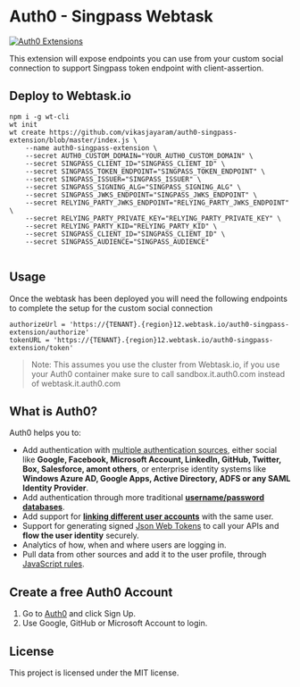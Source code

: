 # Auth0 - Singpass Webtask

[![Auth0 Extensions](http://cdn.auth0.com/extensions/assets/badge.svg)](https://sandbox.it.auth0.com/api/run/auth0-extensions/extensions-badge?webtask_no_cache=1)

This extension will expose endpoints you can use from your custom social connection to support Singpass token endpoint with client-assertion.

## Deploy to Webtask.io

```
npm i -g wt-cli
wt init
wt create https://github.com/vikasjayaram/auth0-singpass-extension/blob/master/index.js \
    --name auth0-singpass-extension \
    --secret AUTH0_CUSTOM_DOMAIN="YOUR_AUTH0_CUSTOM_DOMAIN" \
    --secret SINGPASS_CLIENT_ID="SINGPASS_CLIENT_ID" \
    --secret SINGPASS_TOKEN_ENDPOINT="SINGPASS_TOKEN_ENDPOINT" \
    --secret SINGPASS_ISSUER="SINGPASS_ISSUER" \
    --secret SINGPASS_SIGNING_ALG="SINGPASS_SIGNING_ALG" \
    --secret SINGPASS_JWKS_ENDPOINT="SINGPASS_JWKS_ENDPOINT" \
    --secret RELYING_PARTY_JWKS_ENDPOINT="RELYING_PARTY_JWKS_ENDPOINT" \
    --secret RELYING_PARTY_PRIVATE_KEY="RELYING_PARTY_PRIVATE_KEY" \
    --secret RELYING_PARTY_KID="RELYING_PARTY_KID" \
    --secret SINGPASS_CLIENT_ID="SINGPASS_CLIENT_ID" \
    --secret SINGPASS_AUDIENCE="SINGPASS_AUDIENCE"
    
```

## Usage

Once the webtask has been deployed you will need the following endpoints to complete the setup for the custom social connection

```
authorizeUrl = 'https://{TENANT}.{region}12.webtask.io/auth0-singpass-extension/authorize'
tokenURL = 'https://{TENANT}.{region}12.webtask.io/auth0-singpass-extension/token'
```
> Note: This assumes you use the cluster from Webtask.io, if you use your Auth0 container make sure to call sandbox.it.auth0.com instead of webtask.it.auth0.com


## What is Auth0?

Auth0 helps you to:

* Add authentication with [multiple authentication sources](https://docs.auth0.com/identityproviders), either social like **Google, Facebook, Microsoft Account, LinkedIn, GitHub, Twitter, Box, Salesforce, amont others**, or enterprise identity systems like **Windows Azure AD, Google Apps, Active Directory, ADFS or any SAML Identity Provider**.
* Add authentication through more traditional **[username/password databases](https://docs.auth0.com/mysql-connection-tutorial)**.
* Add support for **[linking different user accounts](https://docs.auth0.com/link-accounts)** with the same user.
* Support for generating signed [Json Web Tokens](https://docs.auth0.com/jwt) to call your APIs and **flow the user identity** securely.
* Analytics of how, when and where users are logging in.
* Pull data from other sources and add it to the user profile, through [JavaScript rules](https://docs.auth0.com/rules).

## Create a free Auth0 Account

1. Go to [Auth0](https://auth0.com) and click Sign Up.
2. Use Google, GitHub or Microsoft Account to login.

## License

This project is licensed under the MIT license.
